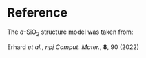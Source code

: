 Reference
=========

The $a$-SiO<sub>2</sub> structure model was taken from:

Erhard *et al.*, *npj Comput. Mater.*, **8**, 90 (2022)